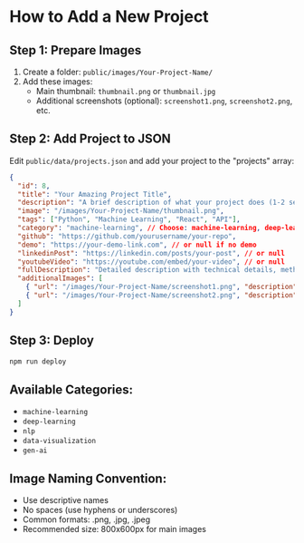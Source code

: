 # How to Add a New Project

## Step 1: Prepare Images
1. Create a folder: `public/images/Your-Project-Name/`
2. Add these images:
   - Main thumbnail: `thumbnail.png` or `thumbnail.jpg`
   - Additional screenshots (optional): `screenshot1.png`, `screenshot2.png`, etc.

## Step 2: Add Project to JSON
Edit `public/data/projects.json` and add your project to the "projects" array:

```json
{
  "id": 8,
  "title": "Your Amazing Project Title",
  "description": "A brief description of what your project does (1-2 sentences for the card view)",
  "image": "/images/Your-Project-Name/thumbnail.png",
  "tags": ["Python", "Machine Learning", "React", "API"],
  "category": "machine-learning", // Choose: machine-learning, deep-learning, nlp, data-visualization, gen-ai
  "github": "https://github.com/yourusername/your-repo",
  "demo": "https://your-demo-link.com", // or null if no demo
  "linkedinPost": "https://linkedin.com/posts/your-post", // or null
  "youtubeVideo": "https://youtube.com/embed/your-video", // or null
  "fullDescription": "Detailed description with technical details, methodology, results, and impact. Use \\n for line breaks.",
  "additionalImages": [
    { "url": "/images/Your-Project-Name/screenshot1.png", "description": "What this screenshot shows" },
    { "url": "/images/Your-Project-Name/screenshot2.png", "description": "Another feature or result" }
  ]
}
```

## Step 3: Deploy
```bash
npm run deploy
```

## Available Categories:
- `machine-learning`
- `deep-learning` 
- `nlp`
- `data-visualization`
- `gen-ai`

## Image Naming Convention:
- Use descriptive names
- No spaces (use hyphens or underscores)
- Common formats: .png, .jpg, .jpeg
- Recommended size: 800x600px for main images 